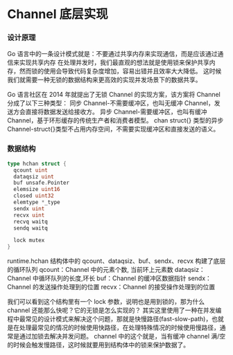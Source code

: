 # Channel 底层实现

### 设计原理
Go 语言中的一条设计模式就是：不要通过共享内存来实现通信，而是应该通过通信来实现共享内存
在处理并发时，我们最直观的想法就是使用锁来保护共享内存，然而锁的使用会导致代码复杂度增加，容易出错并且效率大大降低。
这时候我们就需要一种无锁的数据结构来更高效的实现并发场景下的数据共享。

Go 语言社区在 2014 年就提出了无锁 Channel 的实现方案，该方案将 Channel 分成了以下三种类型：
同步 Channel-不需要缓冲区，也叫无缓冲 Channel，发送方会直接将数据发送给接收方。
异步 Channel-需要缓冲区，也叫有缓冲 Channel，基于环形缓存的传统生产者和消费者模型。
chan struct{} 类型的异步 Channel-struct{}类型不占用内存空间，不需要实现缓冲区和直接发送的语义。

### 数据结构
```Go
type hchan struct {
  qcount uint
  dataqsiz uint
  buf unsafe.Pointer
  elemsize uint16
  closed uint32
  elemtype *_type
  sendx uint
  recvx uint
  recvq waitq
  sendq waitq

  lock mutex
}
```
runtime.hchan 结构体中的 qcount、dataqsiz、buf、sendx、recvx 构建了底层的循环队列
qcount：Channel 中的元素个数, 当前环上元素数
dataqsiz：Channel 中循环队列的长度,环长
buf：Channel 的缓冲区数据指针
sendx：Channel 的发送操作处理到的位置
recvx：Channel 的接受操作处理到的位置

我们可以看到这个结构里有一个 lock 参数，说明也是用到锁的，那为什么 channel 还能那么快呢？它的无锁是怎么实现的？
其实这里使用了一种在并发编程中最常见的设计模式来解决这个问题，那就是快慢路径(fast-slow-path)，也就是在处理最常见的情况的时候使用快路径，在处理特殊情况的时候使用慢路径，通常是通过加锁去解决并发问题。
channel 中的这个就是，当有缓冲 channel 满/空的时候会触发慢路径，这时候就要用到结构体中的锁来保护数据了。
